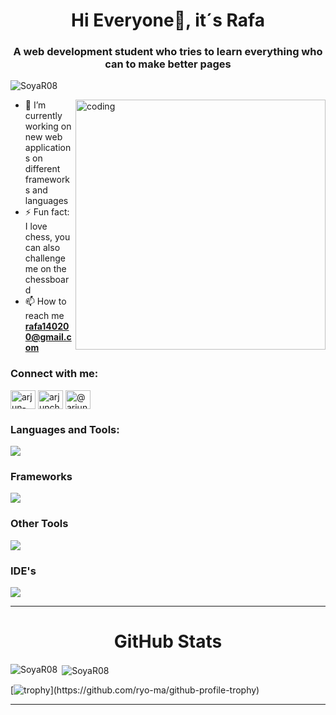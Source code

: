 <!--![logo](https://github.com/arjunsingh27/arjunsingh27/blob/main/1.jpg)-->
 
<h1 align="center">Hi Everyone👋, it´s Rafa</h1>
<h3 align="center">A web development student who tries to learn everything who can to make better pages</h3>
<p align="left"> <img src="https://komarev.com/ghpvc/?username=SoyaR08&label=Profile%20views&color=0e75b6&style=flat" alt="SoyaR08" /> </p>

<img align="right" alt="coding" width="400px" src="https://media2.giphy.com/media/v1.Y2lkPTc5MGI3NjExN2IxYjczNjMxZTE4YTlmMjkxNGVhZGNkY2E2Zjk1NTA4MmNkMGJhNiZlcD12MV9pbnRlcm5hbF9naWZzX2dpZklkJmN0PWc/qgQUggAC3Pfv687qPC/giphy.gif">


- 🔭 I’m currently working on new web applications on different frameworks and languages
- ⚡ Fun fact: I love chess, you can also challenge me on the chessboard
- 📫 How to reach me **rafa140200@gmail.com**

<h3 align="left">Connect with me:</h3>
<p align="left">
<a href="https://www.linkedin.com/in/rafael-navarro-g%C3%B3mez-4b31b9356/" target="blank"><img align="center" src="https://raw.githubusercontent.com/rahuldkjain/github-profile-readme-generator/master/src/images/icons/Social/linked-in-alt.svg" alt="arjun-singh-27-" height="30" width="40" /></a>
<a href="https://www.youtube.com/c/arjunchaudhary27" target="blank"><img align="center" src="https://raw.githubusercontent.com/rahuldkjain/github-profile-readme-generator/master/src/images/icons/Social/youtube.svg" alt="arjunchaudhary27" height="30" width="40" /></a>
<a href="https://www.hackerrank.com/@arjunsingh10" target="blank"><img align="center" src="https://raw.githubusercontent.com/rahuldkjain/github-profile-readme-generator/master/src/images/icons/Social/hackerrank.svg" alt="@arjunsingh10" height="30" width="40" /></a>
</p>

<h3 align="left">Languages and Tools:</h3>
<p align="left"> 
   
  <a href="#"><img src="https://skillicons.dev/icons?i=py,java,html,css,js,php,ts&perline=5" /></a>
  
</p>

<h3 align="left">Frameworks</h3>
<p align="left">
 <a href="#"><img src="https://skillicons.dev/icons?i=spring,react,angular,laravel,flask&perline=5" /></a>
</p>

<h3 align="left">Other Tools</h3>
<p>
 <a><img src="https://skillicons.dev/icons?i=docker,git,github,mysql,bootstrap,selenium,jenkins&perline=5"/></a>
</p>

<h3 align="left">IDE's</h3>
<p>
  <a><img src="https://skillicons.dev/icons?i=vscode,eclipse,idea&perline=5"/></a>
</p>

------

<h1 align="center">GitHub Stats</h1>

<p><img align="left" src="https://github-readme-stats.vercel.app/api/top-langs/?username=SoyaR08&theme=react&layout=compact" alt="SoyaR08" /></p>

<p>&nbsp;<img align="center" src="https://github-readme-stats.vercel.app/api?username=SoyaR08&count_private=true&theme=react" alt="SoyaR08" /></p>

[![trophy](https://github-profile-trophy.vercel.app/?username=SoyaR08&row=2&column=3&theme=discord&rank=-?)](https://github.com/ryo-ma/github-profile-trophy)



------



<!--
Credit: [arjunsingh27](https://github.com/arjunsingh27)
Last Edited on: 19/01/2024
**SoyaR08/SoyaR08** is a ✨ _special_ ✨ repository because its `README.md` (this file) appears on your GitHub profile.

Here are some ideas to get you started:

- 🔭 I’m currently working on ...
- 🌱 I’m currently learning ...
- 👯 I’m looking to collaborate on ...
- 🤔 I’m looking for help with ...
- 💬 Ask me about ...
- 📫 How to reach me: ...
- 😄 Pronouns: ...
- ⚡ Fun fact: ...

[![SoyaR08's GitHub stats]()](https://github.com/anuraghazra/github-readme-stats)
## Something about me
## 🛠️ Technologies and skills
- **Lenguajes de programación:** Python, Java, PHP, JavaScript
- **Frontend:** React, Angular
- **Backend:** Node.js, PHP con MySQL, Spring Boot & Spring API
-->




